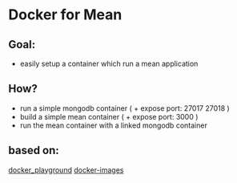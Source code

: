 Docker for Mean
===========

Goal:
----
- easily setup a container which run a mean application

How?
-----
- run a simple mongodb container ( + expose port: 27017 27018 )
- build a simple mean container ( + expose port: 3000 )
- run the mean container with a linked mongodb container


based on:
----
[docker_playground](https://github.com/brownman/docker_playground)
[docker-images](https://github.com/brownman/docker-images)
